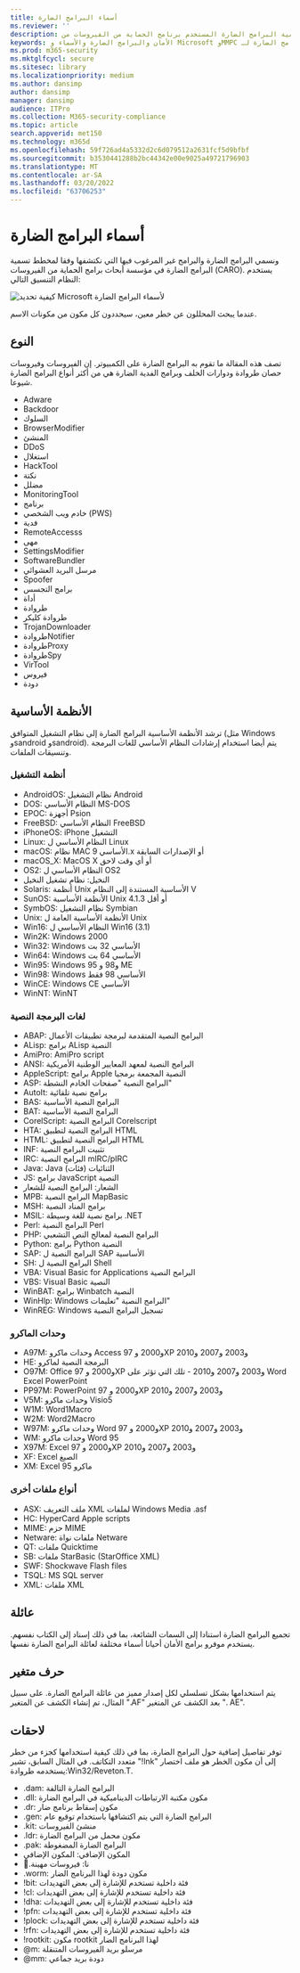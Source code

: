 ```yaml
---
title: أسماء البرامج الضارة
ms.reviewer: ''
description: فهم اصطلاح تسمية البرامج الضارة المستخدم برنامج الحماية من الفيروسات من Microsoft Defender البرامج الضارة الأخرى من Microsoft.
keywords: الأمان والبرامج الضارة والأسماء و Microsoft وMMPC مركز الحماية من البرامج الضارة لـ Microsoft و WDSI واسم البرامج الضارة وبادئات البرامج الضارة ونوع البرامج الضارة واسم الفيروسات
ms.prod: m365-security
ms.mktglfcycl: secure
ms.sitesec: library
ms.localizationpriority: medium
ms.author: dansimp
author: dansimp
manager: dansimp
audience: ITPro
ms.collection: M365-security-compliance
ms.topic: article
search.appverid: met150
ms.technology: m365d
ms.openlocfilehash: 59f726ad4a5332d2c6d079512a2631fcf5d9bfbf
ms.sourcegitcommit: b3530441288b2bc44342e00e9025a49721796903
ms.translationtype: MT
ms.contentlocale: ar-SA
ms.lasthandoff: 03/20/2022
ms.locfileid: "63706253"
---
```

# <a name="malware-names"></a>أسماء البرامج الضارة

ونسمي البرامج الضارة والبرامج غير المرغوب فيها التي نكتشفها وفقا لمخطط تسمية البرامج الضارة في مؤسسة أبحاث برامج الحماية من الفيروسات (CARO). يستخدم النظام التنسيق التالي:

![كيفية تحديد Microsoft لأسماء البرامج الضارة](../../media/security-intelligence-images/naming-malware.png)

عندما يبحث المحللون عن خطر معين، سيحددون كل مكون من مكونات الاسم.

## <a name="type"></a>النوع

تصف هذه المقالة ما تقوم به البرامج الضارة على الكمبيوتر. إن الفيروسات وفيروسات حصان طروادة ودوارات الخلف وبرامج الفدية الضارة هي من أكثر أنواع البرامج الضارة شيوعا.

* Adware
* Backdoor
* السلوك
* BrowserModifier
* المنشئ
* DDoS
* استغلال
* HackTool
* نكتة
* مضلل
* MonitoringTool
* برنامج
* خادم ويب الشخصي (PWS)
* فدية
* RemoteAccesss
* مهى
* SettingsModifier
* SoftwareBundler
* مرسل البريد العشوائي
* Spoofer
* برامج التجسس
* أداة
* طروادة
* طروادة كليكر
* TrojanDownloader
* طروادةNotifier
* طروادةProxy
* طروادةSpy
* VirTool
* فيروس
* دودة

## <a name="platforms"></a>الأنظمة الأساسية

ترشد الأنظمة الأساسية البرامج الضارة إلى نظام التشغيل المتوافق (مثل Windows وsandroid وsandroid). يتم أيضا استخدام إرشادات النظام الأساسي للغات البرمجة وتنسيقات الملفات.

### <a name="operating-systems"></a>أنظمة التشغيل

* AndroidOS: نظام التشغيل Android
* DOS: النظام الأساسي MS-DOS
* EPOC: أجهزة Psion
* FreeBSD: النظام الأساسي FreeBSD
* iPhoneOS: iPhone التشغيل
* Linux: النظام الأساسي ل Linux
* macOS: نظام MAC الأساسي 9.x أو الإصدارات السابقة
* macOS_X: MacOS X أو أي وقت لاحق
* OS2: النظام الأساسي ل OS2
* النخيل: نظام تشغيل النخيل
* Solaris: أنظمة Unix الأساسية المستندة إلى النظام V
* SunOS: الأنظمة الأساسية Unix 4.1.3 أو أقل
* SymbOS: نظام التشغيل Symbian
* Unix: الأنظمة الأساسية العامة ل Unix
* Win16: النظام الأساسي ل Win16 (3.1)
* Win2K: Windows 2000
* Win32: Windows الأساسي 32 بت
* Win64: Windows الأساسي 64 بت
* Win95: Windows 95 و98 و ME
* Win98: Windows الأساسي 98 فقط
* WinCE: Windows CE الأساسي
* WinNT: WinNT

### <a name="scripting-languages"></a>لغات البرمجة النصية

* ABAP: البرامج النصية المتقدمة لبرمجة تطبيقات الأعمال
* ALisp: برامج ALisp النصية
* AmiPro: AmiPro script
* ANSI: البرامج النصية لمعهد المعايير الوطنية الأمريكية
* AppleScript: برامج Apple النصية المجمعة برمجيا
* ASP: البرامج النصية "صفحات الخادم النشطة"
* AutoIt: برامج نصية تلقائية
* BAS: البرامج النصية الأساسية
* BAT: البرامج النصية الأساسية
* CorelScript: البرامج النصية Corelscript
* HTA: البرامج النصية لتطبيق HTML
* HTML: البرامج النصية لتطبيق HTML
* INF: تثبيت البرامج النصية
* IRC: البرامج النصية mIRC/pIRC
* Java: Java الثنائيات (فئات)
* JS: برامج JavaScript النصية
* الشعار: البرامج النصية للشعار
* MPB: البرامج النصية MapBasic
* MSH: برامج المناد النصية
* MSIL: برامج نصية للغة وسيطة .NET
* Perl: البرامج النصية Perl
* PHP: البرامج النصية لمعالج النص التشعبي
* Python: برامج Python النصية
* SAP: البرامج النصية ل SAP الأساسية
* SH: البرامج النصية ل Shell
* VBA: Visual Basic for Applications البرامج النصية
* VBS: Visual Basic النصية
* WinBAT: برامج Winbatch النصية
* WinHlp: Windows البرامج النصية "تعليمات"
* WinREG: Windows تسجيل البرامج النصية

### <a name="macros"></a>وحدات الماكرو

* A97M: وحدات ماكرو Access 97 و2000 وXP و2003 و2007 و2010
* HE: البرمجة النصية لماكرو
* O97M: Office 97 و2000 وXP و2003 و2007 و2010 - تلك التي تؤثر على Word Excel PowerPoint
* PP97M: PowerPoint 97 و2000 وXP و2003 و2007 و2010
* V5M: وحدات ماكرو Visio5
* W1M: Word1Macro
* W2M: Word2Macro
* W97M: وحدات ماكرو Word 97 و2000 وXP و2003 و2007 و2010
* WM: وحدات ماكرو Word 95
* X97M: Excel 97 و2000 وXP و2003 و2007 و2010
* XF: Excel الصيغ
* XM: Excel 95 ماكرو

### <a name="other-file-types"></a>أنواع ملفات أخرى

* ASX: ملف التعريف XML لملفات Windows Media .asf
* HC: HyperCard Apple scripts
* MIME: حزم MIME
* Netware: ملفات نواة Netware
* QT: ملفات Quicktime
* SB: ملفات StarBasic (StarOffice XML)
* SWF: Shockwave Flash files
* TSQL: MS SQL server
* XML: ملفات XML

## <a name="family"></a>عائلة

تجميع البرامج الضارة استنادا إلى السمات الشائعة، بما في ذلك إسناد إلى الكتاب نفسهم. يستخدم موفرو برامج الأمان أحيانا أسماء مختلفة لعائلة البرامج الضارة نفسها.

## <a name="variant-letter"></a>حرف متغير

يتم استخدامها بشكل تسلسلي لكل إصدار مميز من عائلة البرامج الضارة. على سبيل المثال، تم إنشاء الكشف عن المتغير ".AF" بعد الكشف عن المتغير ". AE".

## <a name="suffixes"></a>لاحقات

توفر تفاصيل إضافية حول البرامج الضارة، بما في ذلك كيفية استخدامها كجزء من خطر متعدد التكاتف. في المثال السابق، تشير "!lnk" إلى أن مكون الخطر هو ملف اختصار يستخدمه طروادة:Win32/Reveton.T.

* .dam: البرامج الضارة التالفة
* .dll: مكون مكتبة الارتباطات الديناميكية في البرامج الضارة
* .dr: مكون إسقاط برنامج ضار
* .gen: البرامج الضارة التي يتم اكتشافها باستخدام توقيع عام
* .kit: منشئ الفيروسات
* .ldr: مكون محمل من البرامج الضارة
* .pak: البرامج الضارة المضغوطة
* المكون الإضافي: المكون الإضافي
* .ُنا: فيروسات مهينة
* .worm: مكون دودة لهذا البرنامج الضار
* !bit: فئة داخلية تستخدم للإشارة إلى بعض التهديدات
* !cl: فئة داخلية تستخدم للإشارة إلى بعض التهديدات
* !dha: فئة داخلية تستخدم للإشارة إلى بعض التهديدات
* !pfn: فئة داخلية تستخدم للإشارة إلى بعض التهديدات
* !plock: فئة داخلية تستخدم للإشارة إلى بعض التهديدات
* !rfn: فئة داخلية تستخدم للإشارة إلى بعض التهديدات
* !rootkit: مكون rootkit لهذا البرنامج الضار
* @m: مرسلو بريد الفيروسات المتنقلة
* @mm: دودة بريد جماعي
